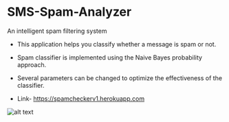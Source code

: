 # SMS-Spam-Analyzer
An intelligent spam filtering system
- This application helps you classify whether a message is spam or not.
- Spam classifier is implemented using the Naive Bayes probability approach.
- Several parameters can be changed to optimize the effectiveness of the classifier.

- Link- https://spamcheckerv1.herokuapp.com

![alt text](https://user-images.githubusercontent.com/26934447/57192158-e9a9e780-6f4a-11e9-88fd-fe93747911a9.gif)


